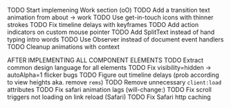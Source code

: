 TODO Start implemening Work section (oO)
TODO Add a transition text animation from about -> work
TODO Use get-in-touch icons with thinner strokes
TODO Fix timeline delays with keyframes
TODO Add action indicators on custom mouse pointer
TODO Add SplitText instead of hand typing intro words
TODO Use Observer instead of document event handlers
TODO Cleanup animations with context

AFTER IMPLEMENTING ALL COMPONENT ELEMENTS
TODO Extract common design language for all elements
TODO Fix visibility=hidden -> autoAlpha=1 flicker bugs
TODO Figure out timeline delays (prob according to view heights aka. remove `rems`)
TODO Remove unnecessary `client:load` attributes
TODO Fix safari animation lags (will-change:)
TODO Fix scroll triggers not loading on link reload (Safari)
TODO Fix Safari http caching
